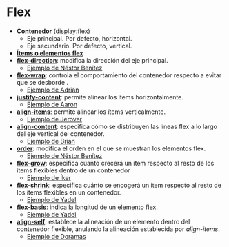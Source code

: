 # Flex

* [**Contenedor**](https://www.w3schools.com/css/css3_flexbox_container.asp) (display:flex)
  * Eje principal. Por defecto, horizontal.
  * Eje secundario. Por defecto, vertical.
* [**Ítems o elementos flex**](https://www.w3schools.com/css/css3_flexbox_items.asp)
* [**flex-direction**](https://www.w3schools.com/cssref/css3_pr_flex-direction.php): modifica la dirección del eje principal.
  * [Ejemplo de Néstor Benítez](ejemplos/flex-direction_NestorBN.html)
* [**flex-wrap**](https://www.w3schools.com/cssref/css3_pr_flex-wrap.php): controla el comportamiento del contenedor respecto a evitar que se desborde .
  * [Ejemplo de Adrián](ejemplos/Flex-Wrap_Adrian.html)
* [**justify-content**](https://www.w3schools.com/cssref/css3_pr_justify-content.php): permite alinear los ítems horizontalmente.
  * [Ejemplo de Aaron](ejemplos/justify-content_Aaron.html)
* [**align-items**](https://www.w3schools.com/cssref/css3_pr_align-items.php): permite alinear los ítems verticalmente.
  * [Ejemplo de Jerover](ejemplos/align-items_jerover.html)
* [**align-content**](https://www.w3schools.com/cssref/css3_pr_align-content.php): especifica cómo se distribuyen las líneas flex a lo largo del eje vertical del contenedor.
    * [Ejemplo de Brian](ejemplos/align-content_brian.html)
* [**order**](https://www.w3schools.com/css/css3_flexbox_items.asp#order):  modifica el orden en el que se muestran los elementos flex.
  * [Ejemplo de Néstor Benítez](ejemplos/Order_NestorBN.html)
* [**flex-grow**](https://www.w3schools.com/cssref/css3_pr_flex-grow.php): especifica cúanto crecerá un ítem respecto al resto de los ítems flexibles dentro de un contenedor
  * [Ejemplo de Íker](ejemplos/flex-grow_iker.html)
* [**flex-shrink**](https://www.w3schools.com/css/css3_flexbox_items.asp#flex-shrink): especifica cuánto se encogerá un ítem respecto al resto de los ítems flexibles en un contenedor.
  * [Ejemplo de Yadel](ejemplos/flex-shrink_Yadel.html)
* [**flex-basis**](https://www.w3schools.com/css/css3_flexbox_items.asp#flex-basis): indica la longitud de un elemento flex.
  * [Ejemplo de Yadel](ejemplos/Flex-Basis_Yadel.html)
* [**align-self**](https://www.w3schools.com/css/css3_flexbox_items.asp#align-self): establece la alineación de un elemento dentro del contenedor flexible, anulando la alineación establecida por *align-items*.
  * [Ejemplo de Doramas](ejemplos/align-self_doramas.html)